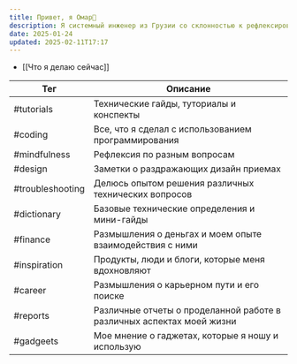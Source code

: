 ```yaml
---
title: Привет, я Омар👋
description: Я системный инженер из Грузии со склонностью к рефлексированию и ведению диалога с самим собой. Это мой уголок, в котором ты можешь осмотреться
date: 2025-01-24
updated: 2025-02-11T17:17
---
```

- [[Что я делаю сейчас]]

| Тег              | Описание                                                              |
| ---------------- | --------------------------------------------------------------------- |
| #tutorials       | Технические гайды, туториалы и конспекты                              |
| #coding          | Все, что я сделал с использованием программирования                   |
| #mindfulness     | Рефлексия по разным вопросам                                          |
| #design          | Заметки о раздражающих дизайн приемах                                 |
| #troubleshooting | Делюсь опытом решения различных технических вопросов                  |
| #dictionary      | Базовые технические определения и мини-гайды                          |
| #finance         | Размышления о деньгах и моем опыте взаимодействия с ними              |
| #inspiration     | Продукты, люди и блоги, которые меня вдохновляют                      |
| #career          | Размышления о карьерном пути и его поиске                             |
| #reports         | Различные отчеты о проделанной работе в различных аспектах моей жизни |
| #gadgeets        | Мое мнение о гаджетах, которые я ношу и использую                     |
